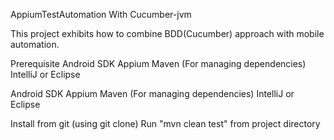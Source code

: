 AppiumTestAutomation With Cucumber-jvm

This project exhibits how to combine BDD(Cucumber) approach with mobile automation.

Prerequisite
Android SDK
Appium
Maven (For managing dependencies)
IntelliJ or Eclipse

Android SDK
Appium
Maven (For managing dependencies)
IntelliJ or Eclipse

Install from git (using git clone)
Run "mvn clean test" from project directory
